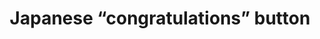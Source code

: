 ---
layout: symbols
title: Japanese “congratulations” button
emoji: japanese_congratulations_button
permalink: ㊗.html
---